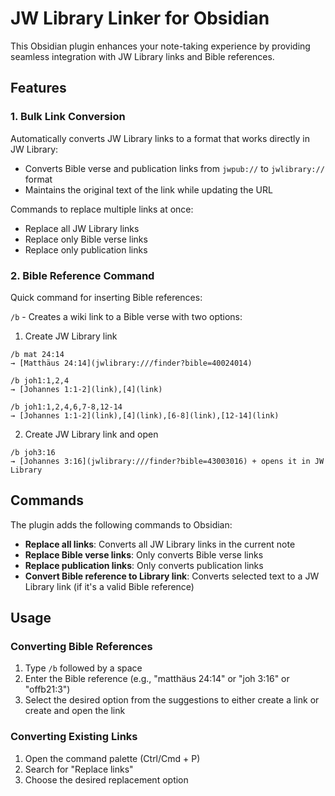 # JW Library Linker for Obsidian

This Obsidian plugin enhances your note-taking experience by providing seamless integration with JW Library links and Bible references.

## Features

### 1. Bulk Link Conversion

Automatically converts JW Library links to a format that works directly in JW Library:

- Converts Bible verse and publication links from `jwpub://` to `jwlibrary://` format
- Maintains the original text of the link while updating the URL

Commands to replace multiple links at once:

- Replace all JW Library links
- Replace only Bible verse links
- Replace only publication links

### 2. Bible Reference Command

Quick command for inserting Bible references:

`/b` - Creates a wiki link to a Bible verse with two options:

1. Create JW Library link

```
/b mat 24:14
→ [Matthäus 24:14](jwlibrary:///finder?bible=40024014)

/b joh1:1,2,4
→ [Johannes 1:1-2](link),[4](link)

/b joh1:1,2,4,6,7-8,12-14
→ [Johannes 1:1-2](link),[4](link),[6-8](link),[12-14](link)
```

2. Create JW Library link and open

```
/b joh3:16
→ [Johannes 3:16](jwlibrary:///finder?bible=43003016) + opens it in JW Library
```

## Commands

The plugin adds the following commands to Obsidian:

- **Replace all links**: Converts all JW Library links in the current note
- **Replace Bible verse links**: Only converts Bible verse links
- **Replace publication links**: Only converts publication links
- **Convert Bible reference to Library link**: Converts selected text to a JW Library link (if it's a valid Bible reference)

## Usage

### Converting Bible References

1. Type `/b` followed by a space
2. Enter the Bible reference (e.g., "matthäus 24:14" or "joh 3:16" or "offb21:3")
3. Select the desired option from the suggestions to either create a link or create and open the link

### Converting Existing Links

1. Open the command palette (Ctrl/Cmd + P)
2. Search for "Replace links"
3. Choose the desired replacement option
